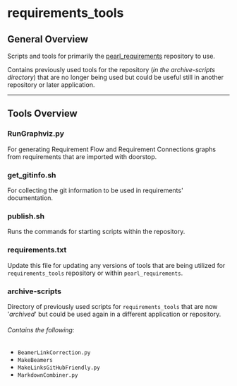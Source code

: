 # requirements_tools
## General Overview
Scripts and tools for primarily the [pearl_requirements](https://github.com/uasal/pearl_requirements) repository to use. 

Contains previously used tools for the repository (_in the archive-scripts directory_) that are no longer being used but could be useful still in another repository or later application.

------------------------
## Tools Overview
### RunGraphviz.py
For generating Requirement Flow and Requirement Connections graphs from requirements that are imported with doorstop.

### get_gitinfo.sh
For collecting the git information to be used in requirements' documentation.

### publish.sh
Runs the commands for starting scripts within the repository.

### requirements.txt
Update this file for updating any versions of tools that are being utilized for `requirements_tools` repository or within `pearl_requirements`.
### archive-scripts
Directory of previously used scripts for `requirements_tools` that are now '_archived_' but could be used again in a different application or repository. 
###### Contains the following:
- `BeamerLinkCorrection.py`
- `MakeBeamers`
- `MakeLinksGitHubFriendly.py`
- `MarkdownCombiner.py`